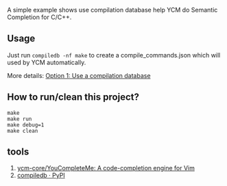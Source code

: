A simple example shows use compilation database help YCM do Semantic Completion for C/C++.

## Usage

Just run `compiledb -nf make` to create a compile_commands.json which will used by YCM automatically.

More details: [Option 1: Use a compilation database](https://github.com/ycm-core/YouCompleteMe#option-1-use-a-compilation-database)

## How to run/clean this project?

```
make
make run
make debug=1
make clean
```

## tools

1. [ycm-core/YouCompleteMe: A code-completion engine for Vim](https://github.com/ycm-core/YouCompleteMe)
2. [compiledb · PyPI](https://pypi.org/project/compiledb/)
